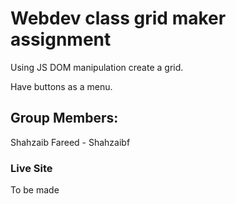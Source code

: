 # Webdev class grid maker assignment

Using JS DOM manipulation create a grid.

Have buttons as a menu.

## Group Members:

Shahzaib Fareed - Shahzaibf

### Live Site

To be made
